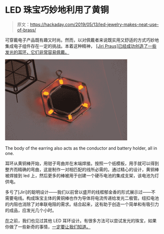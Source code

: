 # LED 珠宝巧妙地利用了黄铜

> 原文：<https://hackaday.com/2019/05/13/led-jewelry-makes-neat-use-of-brass/>

可穿戴电子产品既有趣又时尚。然而，以对佩戴者来说既实用又舒适的方式巧妙地集成电子组件存在一定的挑战。本着这种精神， [[Jiri Praus]已经成功创造了一些发光的耳环，它们非常容易佩戴。](https://www.instructables.com/id/LED-Jewelry/)

![](img/e14878d27e67db1dbd0c93d610049974.png)

The body of the earring also acts as the conductor and battery holder, all in one.

耳环从黄铜棒开始，用钳子弯曲并在末端焊接。按照一个纸模板，用手就可以得到整齐而精确的弯曲，这是制作一对相匹配的线所必需的。通过精心的设计，黄铜棒被焊接到 led 上，然后更多的棒被用于创建一个硬币电池的集成支架，该电池为灯供电。

多亏了[Jiri]的聪明设计——我们以前曾以盛开的线框郁金香的形式展示过——不需要电线。构成珠宝主体的黄铜棒也作为导体将电流传递给发光二极管。纽扣电池的内阻也消除了对串联电阻的需求。结合起来，这有助于创造一个简单和有吸引力的成品，应发光几个小时。

[在](https://hackaday.com/2017/02/12/tiny-led-earrings-are-a-miniaturization-tour-de-force/)之前，我们也见过其他 LED 耳环设计。有很多方法可以尝试发光的珠宝，如果你做了一些新奇的事情，[一定要让我们知道。](http://hackaday.com/submit-a-tip)